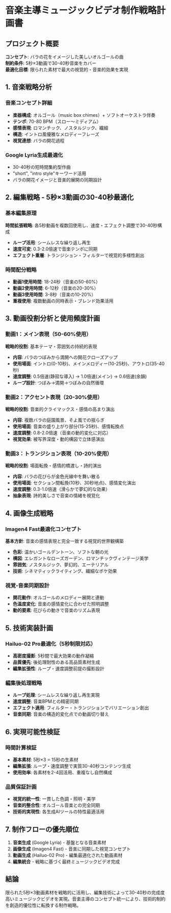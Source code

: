 # 音楽主導ミュージックビデオ制作戦略計画書

## プロジェクト概要
**コンセプト**: バラの花をイメージした美しいオルゴールの曲  
**制約条件**: 5秒×3動画で30-40秒音楽をカバー  
**最適化目標**: 限られた素材で最大の視覚的・音楽的効果を実現

## 1. 音楽戦略分析

### 音楽コンセプト詳細
- **楽器構成**: オルゴール（music box chimes）+ ソフトオーケストラ伴奏
- **テンポ**: 70-80 BPM（スロー〜ミディアム）
- **感情表現**: ロマンチック、ノスタルジック、繊細
- **構造**: イントロ風優雅なメロディーフレーズ
- **視覚連想**: バラの開花過程

### Google Lyria生成最適化
- 30-40秒の短時間集約型作曲
- "short", "intro style"キーワード活用
- バラの開花イメージと音楽的展開の同期設計

## 2. 編集戦略 - 5秒×3動画の30-40秒最適化

### 基本編集原理
**時間拡張戦略**: 各5秒動画を複数回使用し、速度・エフェクト調整で30-40秒構成
- **ループ活用**: シームレスな繰り返し再生
- **速度可変**: 0.3-2.0倍速で音楽テンポに同期
- **エフェクト重層**: トランジション・フィルターで視覚的多様性創出

### 時間配分戦略
- **動画1使用時間**: 18-24秒（音楽の50-60%）
- **動画2使用時間**: 6-12秒（音楽の20-30%）  
- **動画3使用時間**: 3-8秒（音楽の10-20%）
- **重複使用**: 複数動画の同時表示・ブレンド効果活用

## 3. 動画役割分析と使用頻度計画

### 動画1：メイン表現（50-60%使用）
**戦略的役割**: 基本テーマ・雰囲気の持続的表現
- **内容**: バラのつぼみから満開への開花クローズアップ
- **使用場面**: イントロ(0-10秒)、メインメロディー(10-25秒)、アウトロ(35-40秒)
- **速度調整**: 0.5倍速(静寂な導入) → 1.0倍速(メイン) → 0.6倍速(余韻)
- **ループ設計**: つぼみ→満開→つぼみの自然循環

### 動画2：アクセント表現（20-30%使用）
**戦略的役割**: 音楽的クライマックス・感情の高まり演出
- **内容**: 複数バラの庭園風景、そよ風での揺らぎ
- **使用場面**: 音楽の盛り上がり部分(15-25秒)、感情転換点
- **速度調整**: 0.8-2.0倍速（音楽の動的変化に対応）
- **視覚効果**: 被写界深度・動的構図で立体感演出

### 動画3：トランジション表現（10-20%使用）
**戦略的役割**: 場面転換・感情的橋渡し・詩的演出
- **内容**: バラの花びらが金色光線中を舞い散る
- **使用場面**: セクション間転換(10秒、30秒地点)、感情変化演出
- **速度調整**: 0.3-1.0倍速（滑らかで夢幻的な効果）
- **抽象表現**: 詩的美しさで音楽の情緒を視覚化

## 4. 画像生成戦略

### Imagen4 Fast最適化コンセプト
**基本方針**: 音楽の感情表現と完全一致する視覚的世界観構築
- **色彩**: 温かいゴールデントーン、ソフトな朝の光
- **構図**: エレガントなローズガーデン、ロマンチックヴィンテージ美学
- **雰囲気**: ノスタルジック、夢幻的、エーテリアル
- **技術**: シネマティックライティング、繊細なボケ効果

### 視覚-音楽同期設計
- **開花動作**: オルゴールのメロディー展開と連動
- **色温度変化**: 音楽の感情変化に合わせた照明調整
- **動的要素**: 花びらの動きで音楽のリズム表現

## 5. 技術実装計画

### Hailuo-02 Pro最適化（5秒制限対応）
- **高密度撮影**: 5秒間で最大効果の動作凝縮
- **品質優先**: 後処理耐性のある高品質素材生成
- **編集拡張性**: ループ・速度調整前提の撮影設計

### 編集後処理戦略
- **ループ処理**: シームレスな繰り返し再生実現
- **速度調整**: 音楽BPMとの精密同期
- **エフェクト適用**: フィルター・トランジションでバリエーション創出
- **音楽同期**: 音楽の構造的変化点での動画切り替え

## 6. 実現可能性検証

### 時間計算検証
- **基本素材**: 5秒×3 = 15秒の生素材
- **編集拡張**: ループ・速度調整で実質30-40秒コンテンツ生成
- **使用効率**: 各素材を2-4回活用、重複なし自然構成

### 品質保証計画
- **視覚的統一性**: 一貫した色調・照明・美学
- **音楽的整合性**: オルゴール音楽との完全同期
- **技術的実現性**: 各生成AIツールの特性最適活用

## 7. 制作フローの優先順位

1. **音楽生成** (Google Lyria) - 基盤となる音楽素材
2. **画像生成** (Imagen4 Fast) - 音楽に同期した視覚コンセプト  
3. **動画生成** (Hailuo-02 Pro) - 編集最適化された動画素材
4. **編集統合** - 戦略に基づく最終ミュージックビデオ完成

## 結論
限られた5秒×3動画素材を戦略的に活用し、編集技術によって30-40秒の完成度高いミュージックビデオを実現。音楽主導のコンセプト統一により、技術的制約を創造的優位性に転換する制作戦略。